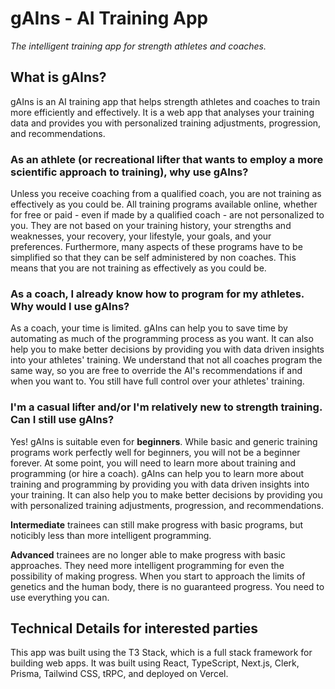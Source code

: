 # gAIns - AI Training App

_The intelligent training app for strength athletes and coaches._

## What is gAIns?

gAIns is an AI training app that helps strength athletes and coaches to train more efficiently and effectively. It is a web app that analyses your training data and provides you with personalized training adjustments, progression, and recommendations.

### As an athlete (or recreational lifter that wants to employ a more scientific approach to training), why use gAIns?

Unless you receive coaching from a qualified coach, you are not training as effectively as you could be. All training programs available online, whether for free or paid - even if made by a qualified coach - are not personalized to you. They are not based on your training history, your strengths and weaknesses, your recovery, your lifestyle, your goals, and your preferences. Furthermore, many aspects of these programs have to be simplified so that they can be self administered by non coaches. This means that you are not training as effectively as you could be.

### As a coach, I already know how to program for my athletes. Why would I use gAIns?

As a coach, your time is limited. gAIns can help you to save time by automating as much of the programming process as you want. It can also help you to make better decisions by providing you with data driven insights into your athletes' training. We understand that not all coaches program the same way, so you are free to override the AI's recommendations if and when you want to. You still have full control over your athletes' training.

### I'm a casual lifter and/or I'm relatively new to strength training. Can I still use gAIns?

Yes! gAIns is suitable even for **beginners**. While basic and generic training programs work perfectly well for beginners, you will not be a beginner forever. At some point, you will need to learn more about training and programming (or hire a coach). gAIns can help you to learn more about training and programming by providing you with data driven insights into your training. It can also help you to make better decisions by providing you with personalized training adjustments, progression, and recommendations.

**Intermediate** trainees can still make progress with basic programs, but noticibly less than more intelligent programming.

**Advanced** trainees are no longer able to make progress with basic approaches. They need more intelligent programming for even the possibility of making progress. When you start to approach the limits of genetics and the human body, there is no guaranteed progress. You need to use everything you can.

## Technical Details for interested parties

This app was built using the T3 Stack, which is a full stack framework for building web apps. It was built using React, TypeScript, Next.js, Clerk, Prisma, Tailwind CSS, tRPC, and deployed on Vercel.